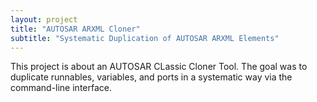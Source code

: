 ```yaml
---
layout: project
title: "AUTOSAR ARXML Cloner"
subtitle: "Systematic Duplication of AUTOSAR ARXML Elements"
---
```


This project is about an AUTOSAR CLassic Cloner Tool. The goal was to duplicate runnables, variables, and ports in a systematic way via the command-line interface.

